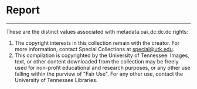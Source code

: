 # Report
---
These are the distinct values associated with metadata.oai_dc:dc.dc:rights:

1. The copyright interests in this collection 
remain with the creator. For more information, contact Special Collections at special@utk.edu.
2. This compilation is copyrighted by the University of Tennessee.
Images, text, or other content downloaded from the collection may be
freely used for non-profit educational and research purposes, 
or any other use falling within the purview of "Fair Use".
For any other use, contact the University of Tennessee Libraries.

